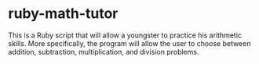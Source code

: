 # ruby-math-tutor
This is a Ruby script that will allow a youngster to practice his arithmetic skills. More specifically, the program will allow the user to choose between addition, subtraction, multiplication, and division problems.
